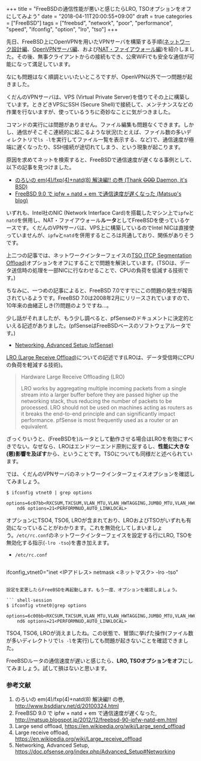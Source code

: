 +++
title = "FreeBSDの通信性能が悪いと感じたらLRO, TSOオプションをオフにしてみよう"
date = "2018-04-11T20:00:55+09:00"
draft = true
categories = ["FreeBSD"]
tags = ["freebsd", "network", "poor", "performance", "speed", "ifconfig", "option", "lro", "tso"]
+++

先日、FreeBSD上にOpenVPNを用いたVPNサーバを構築する手順([ネットワーク設計編](/post/freebsd-openvpn-server-network/)、[OpenVPNサーバ編](/post/freebsd-openvpn-server-server/)、および[NAT・ファイアウォール編](/post/freebsd-openvpn-server-router/))を紹介しました。その後、無事クライアントからの接続もでき、公衆WiFiでも安全な通信が可能になって満足しています。

なにも問題はなく順調といいたいところですが、OpenVPN以外で一つ問題が起きました。

くだんのVPNサーバは、VPS (Virtual Private Server)を借りてその上に構築しています。ときどきVPSにSSH (Secure Shell)で接続して、メンテナンスなどの作業を行ないますが、使っているうちに奇妙なことに気がつきました。

コマンドの実行には問題がありません。ファイル編集も問題なくできます。しかし、通信がそこそこ連続的に起こるような状況(たとえば、ファイル数の多いディレクトリで`ls -l`を実行してファイル一覧を表示する、など)で、通信速度が極端に遅くなったり、SSH接続が途切れてしまう、という現象が起こります。

原因を求めてネットを検索すると、FreeBSDで通信速度が遅くなる事例として、以下の記事を見つけました。

- [のろいの em(4)/fxp(4)+natd(8) 解決編!! の巻 (Thank ~~GOD~~ Daemon, it's BSD)](http://www.bsddiary.net/d/20100324.html)
- [FreeBSD 9.0 で ipfw + natd + em で通信速度が遅くなった (Matsup's blog)](http://matsup.blogspot.jp/2012/12/freebsd-90-ipfw-natd-em.html)

いずれも、Intel社のNIC (Network Interface Card)を搭載したマシン上で`ipfw`と`natd`を併用し、NAT・ファイアウォール**ルータ**としてFreeBSDを使っているケースです。くだんのVPNサーバは、VPS上に構築しているのでIntel NICは直接使っていませんが、`ipfw`と`natd`を併用するところは共通しており、関係がありそうです。

上二つの記事では、ネットワークインターフェイスの[TSO (TCP Segmentation Offload)](https://en.wikipedia.org/wiki/Large_send_offload)オプションをオフにすることで問題を解決しています。(TSOは、データ送信時の処理を一部NICに行なわせることで、CPUの負荷を低減する技術です。)

ちなみに、一つめの記事によると、FreeBSD 7.0ですでにこの問題の発生が報告されているようです。FreeBSD 7.0は2008年2月にリリースされていますので、10年来の由緒正しき(?)問題のようですね…。

少し話がそれましたが、もう少し調べると、pfSenseのドキュメントに決定的といえる記述がありました。(pfSenseはFreeBSDベースのソフトウェアルータです。)

- [Networking, Advanced Setup (pfSense)](https://doc.pfsense.org/index.php/Advanced_Setup#Networking)

[LRO (Large Receive Offload)](https://en.wikipedia.org/wiki/Large_receive_offload)についての記述です(LROは、データ受信時にCPUの負荷を軽減する技術)。

> Hardware Large Receive Offloading (LRO)
> 
> LRO works by aggregating multiple incoming packets from a single stream into a larger buffer before they are passed higher up the networking stack, thus reducing the number of packets to be processed. LRO should not be used on machines acting as routers as it breaks the end-to-end principle and can significantly impact performance. pfSense is most frequently used as a router or an equivalent. 

ざっくりいうと、(FreeBSDを)ルータとして動作させる場合はLROを有効にすべきでない。なぜなら、LROはエンドツーエンド原則に反するし、**性能に大きな(悪)影響を及ぼす**から、ということです。TSOについても同様だと述べられています。

では、くだんのVPNサーバのネットワークインターフェイスオプションを確認してみましょう。

``` shell-session
$ ifconfig vtnet0 | grep options
	options=6c07bb<RXCSUM,TXCSUM,VLAN_MTU,VLAN_HWTAGGING,JUMBO_MTU,VLAN_HWCSUM,TSO4,TSO6,LRO,VLAN_HWTSO,LINKSTATE,RXCSUM_IPV6,TXCSUM_IPV6>
	nd6 options=21<PERFORMNUD,AUTO_LINKLOCAL>
```

オプションにTSO4, TSO6, LROが含まれており、LROおよびTSOがいずれも有効になっていることがわかります。これを無効化してしまいましょう。`/etc/rc.conf`のネットワークインターフェイスを設定する行にLRO, TSOを無効化する指示(`-lro -tso`)を書き加えます。

- `/etc/rc.conf`

    ``` shell
ifconfig_vtnet0="inet <IPアドレス> netmask <ネットマスク> -lro -tso"
```

設定を変更したらFreeBSDを再起動します。もう一度、オプションを確認しましょう。

``` shell-session
$ ifconfig vtnet0|grep options
	options=6c00bb<RXCSUM,TXCSUM,VLAN_MTU,VLAN_HWTAGGING,JUMBO_MTU,VLAN_HWCSUM,VLAN_HWTSO,LINKSTATE,RXCSUM_IPV6,TXCSUM_IPV6>
	nd6 options=21<PERFORMNUD,AUTO_LINKLOCAL>
```

TSO4, TSO6, LROが消えましたね。この状態で、冒頭に挙げた操作(ファイル数が多いディレクトリで`ls -l`を実行)しても問題が起きないことを確認できました。

FreeBSDルータの通信速度が遅いと感じたら、**LRO, TSOオプションをオフ**にしてみましょう。試して損はないと思います。

### 参考文献
1. のろいの em(4)/fxp(4)+natd(8) 解決編!! の巻, http://www.bsddiary.net/d/20100324.html
1. FreeBSD 9.0 で ipfw + natd + em で通信速度が遅くなった, http://matsup.blogspot.jp/2012/12/freebsd-90-ipfw-natd-em.html
1. Large send offload, https://en.wikipedia.org/wiki/Large_send_offload
1. Large receive offload, https://en.wikipedia.org/wiki/Large_receive_offload
1. Networking, Advanced Setup, https://doc.pfsense.org/index.php/Advanced_Setup#Networking
